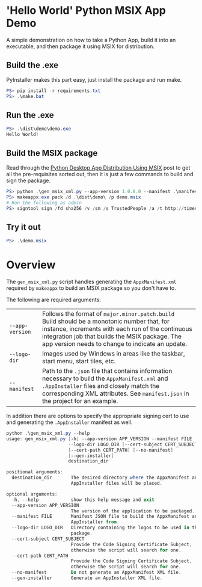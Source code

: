 # 'Hello World' Python MSIX App Demo

A simple demonstration on how to take a Python App, build it into an executable,
and then package it using MSIX for distribution.

## Build the .exe

PyInstaller makes this part easy, just install the package and run make.

```powershell
PS> pip install -r requirements.txt
PS> .\make.bat
```

## Run the .exe

```powershell
PS> .\dist\demo\demo.exe
Hello World!
```

## Build the MSIX package

Read through the [Python Desktop App Distribution Using MSIX]() post to get all
the pre-requisites sorted out, then it is just a few commands to build and sign
the package.

```powershell
PS> python .\gen_msix_xml.py --app-version 1.0.0.0 --manifest .\manifest.json --logo-dir .\logos .\dist\demo\
PS> makeappx.exe pack /d .\dist\demo\ /p demo.msix
# Run the following as admin
PS> signtool sign /fd sha256 /v /sm /s TrustedPeople /a /t http://timestamp.digicert.com .\demo.msix
```

## Try it out

```powershell
PS> .\demo.msix
```

# Overview

The `gen_msix_xml.py` script handles generating the `AppxManifest.xml` required by
`makeappx` to build an MSIX package so you don't have to.

The following are required arguments:

<table>
  <tr>
    <td><span style="white-space: nowrap;"><code>--app-version</code></span></td>
    <td>
      Follows the format of <code>major.minor.patch.build</code><br />
      Build should be a monotonic number that, for instance, increments with
      each run of the continuous integration job that builds the MSIX package.
      The app version needs to change to indicate an update.
    </td>
  </tr>
  <tr>
    <td><span style="white-space: nowrap;"><code>--logo-dir</code></span></td>
    <td>
      Images used by Windows in areas like the taskbar, start menu, start tiles, etc.
    </td>
  </tr>
  <tr>
    <td><span style="white-space: nowrap;"><code>--manifest</code></span></td>
    <td>
      Path to the <code>.json</code> file that contains information necessary to
      build the <code>AppxManifest.xml</code> and <code>.AppInstaller</code>
      files and closely match the corresponding XML attributes. See
      <code>manifest.json</code> in the project for an example.
    </td>
  </tr>
</table>

In addition there are options to specify the appropriate signing cert to use and
generating the `.AppInstaller` manifest as well.

```powershell
python .\gen_msix_xml.py --help
usage: gen_msix_xml.py [-h] --app-version APP_VERSION --manifest FILE
                       --logo-dir LOGO_DIR [--cert-subject CERT_SUBJECT]
                       [--cert-path CERT_PATH] [--no-manifest]
                       [--gen-installer]
                       destination_dir

positional arguments:
  destination_dir       The desired directory where the AppxManifest and
                        AppInstaller files will be placed.

optional arguments:
  -h, --help            show this help message and exit
  --app-version APP_VERSION
                        The version of the application to be packaged.
  --manifest FILE       Manifest JSON file to build the AppxManifest and
                        AppInstaller from.
  --logo-dir LOGO_DIR   Directory containing the logos to be used in the MSIX
                        package.
  --cert-subject CERT_SUBJECT
                        Provide the Code Signing Certificate Subject,
                        otherwise the script will search for one.
  --cert-path CERT_PATH
                        Provide the Code Signing Certificate Subject,
                        otherwise the script will search for one.
  --no-manifest         Do not generate an AppxManifest XML file.
  --gen-installer       Generate an AppInstaller XML file.

```